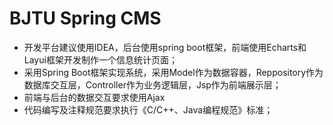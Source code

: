 

# BJTU Spring CMS

- 开发平台建议使用IDEA，后台使用spring boot框架，前端使用Echarts和Layui框架开发制作一个信息统计页面；
- 采用Spring Boot框架实现系统，采用Model作为数据容器，Reppository作为数据库交互层，Controller作为业务逻辑层，Jsp作为前端展示层；
- 前端与后台的数据交互要求使用Ajax
- 代码编写及注释规范要求执行《C/C++、Java编程规范》标准；